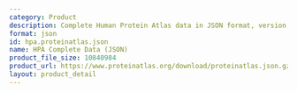 ```yaml
---
category: Product
description: Complete Human Protein Atlas data in JSON format, version 24.1
format: json
id: hpa.proteinatlas.json
name: HPA Complete Data (JSON)
product_file_size: 10840984
product_url: https://www.proteinatlas.org/download/proteinatlas.json.gz
layout: product_detail
---
```

